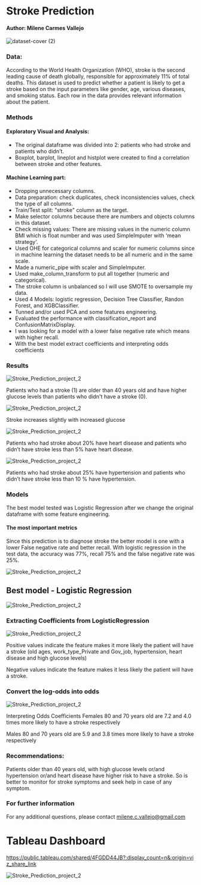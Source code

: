 # Stroke Prediction 
#### Author: Milene Carmes Vallejo


![dataset-cover (2)](https://user-images.githubusercontent.com/112773242/203482910-40b46c69-0c62-4bee-802e-4a0d89acdca2.jpg)




### Data:

According to the World Health Organization (WHO), stroke is the second leading cause of death globally, responsible for approximately 11% of total deaths. This dataset is used to predict whether a patient is likely to get a stroke based on the input parameters like gender, age, various diseases, and smoking status. Each row in the data provides relevant information about the patient.

### Methods

#### Exploratory Visual and Analysis: 

- The original dataframe was divided into 2: patients who had stroke and patients who didn't. 
- Boxplot, barplot, lineplot and histplot were created to find a correlation between stroke and other features. 

#### Machine Learning part: 
- Dropping unnecessary columns.
- Data preparation: check duplicates, check inconsistencies values, check the type of all columns. 
- Train/Test split: "stroke" column as the target.
- Make selector columns because there are numbers and objects columns in this dataset.
- Check missing values: There are missing values in the numeric column BMI which is float number and was used SimpleImputer with ‘mean strategy'.
- Used OHE for categorical columns and scaler for numeric columns since in machine learning the dataset needs to be all numeric and in the same scale. 
- Made a numeric_pipe with scaler and SimpleImputer. 
- Used make_column_transform to put all together (numeric and categorical). 
- The stroke column is unbalanced so I will use SMOTE to oversample my data.
- Used 4 Models:  logistic regression, Decision Tree Classifier, Randon Forest, and XGBClassifier. 
- Tunned and/or used PCA and some features engineering. 
- Evaluated the performance with classification_report and ConfusionMatrixDisplay.
- I was looking for a model with a lower false negative rate which means with higher recall. 
- With the best model extract coefficients and interpreting odds coefficients
 

### Results


![Stroke_Prediction_project_2](age.png)


Patients who had a stroke (1) are older than 40 years old and have higher glucose levels than patients who didn't have a stroke (0). 

![Stroke_Prediction_project_2](glucose.png)


Stroke increases slightly with increased glucose

![Stroke_Prediction_project_2](heart.png)


Patients who had stroke about 20% have heart disease and patients who didn’t have stroke less than 5% have heart disease. 



![Stroke_Prediction_project_2](hypertension.png)

Patients who had stroke about 25% have hypertension and patients who  didn’t have stroke less than 10 % have hypertension. 



### Models
The best model tested was Logistic Regression after we change the original dataframe with some feature engineering. 

#### The most important metrics

Since this prediction is to diagnose stroke the better model is one with a lower False negative rate and better recall. With logistic regression in the test data, the accuracy was 77%, recall 75% and the false negative rate was 25%. 

![Stroke_Prediction_project_2](all_model.png)

## Best model - Logistic Regression

![Stroke_Prediction_project_2](display.png)


### Extracting Coefficients from LogisticRegression
![Stroke_Prediction_project_2](coeff.png)

Positive values indicate the feature makes it more likely the patient will have a stroke (old ages, work_type_Private and Gov_job, hypertension, heart disease and high glucose levels)

Negative values indicate the feature makes it less likely the patient will have a stroke.

### Convert the log-odds into odds
![Stroke_Prediction_project_2](coeff_odds.png)

Interpreting Odds Coefficients
Females 80 and 70 years old are 7.2 and 4.0 times more likely to have a stroke respectively

Males 80 and 70 years old are 5.9 and 3.8 times more likely to have a stroke respectively


### Recommendations:
Patients older than 40 years old, with high glucose levels or/and hypertension or/and heart disease have higher risk to have a stroke. So is better to monitor for stroke symptoms and seek help in case of any symptom.

  
### For further information
For any additional questions, please contact milene.c.vallejo@gmail.com

# Tableau Dashboard

https://public.tableau.com/shared/4FGDD44JB?:display_count=n&:origin=viz_share_link

![Stroke_Prediction_project_2](dashboard_stroke.png) 



